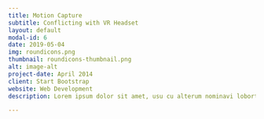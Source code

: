 ```yaml
---
title: Motion Capture
subtitle: Conflicting with VR Headset
layout: default
modal-id: 6
date: 2019-05-04
img: roundicons.png
thumbnail: roundicons-thumbnail.png
alt: image-alt
project-date: April 2014
client: Start Bootstrap
website: Web Development
description: Lorem ipsum dolor sit amet, usu cu alterum nominavi lobortis. At duo novum diceret. Tantas apeirian vix et, usu sanctus postulant inciderint ut, populo diceret necessitatibus in vim. Cu eum dicam feugiat noluisse.

---
```

